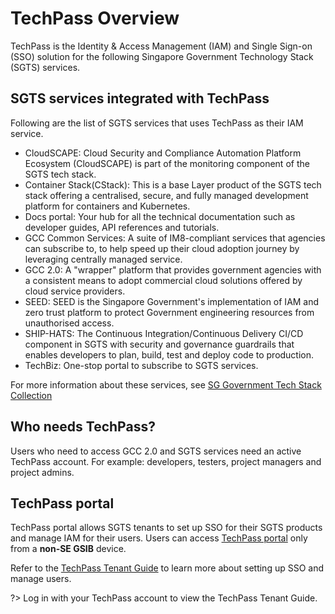 # TechPass Overview

TechPass is the Identity & Access Management (IAM) and Single Sign-on (SSO) solution for the following Singapore Government Technology Stack (SGTS) services.


## SGTS services integrated with TechPass

Following are the list of SGTS services that uses TechPass as their IAM service.

- CloudSCAPE: Cloud Security and Compliance Automation Platform Ecosystem (CloudSCAPE) is part of the monitoring component of the SGTS tech stack.
- Container Stack(CStack): This is a base Layer product of the SGTS tech stack offering a centralised, secure, and fully managed development platform for containers and Kubernetes.
- Docs portal: Your hub for all the technical documentation such as developer guides, API references and tutorials.
- GCC Common Services: A suite of IM8-compliant services that agencies can subscribe to, to help speed up their cloud adoption journey by leveraging centrally managed service.
- GCC 2.0: A "wrapper" platform that provides government agencies with a consistent means to adopt commercial cloud solutions offered by cloud service providers.
- SEED: SEED is the Singapore Government's implementation of IAM and zero trust platform to protect Government engineering resources from unauthorised access.
- SHIP-HATS: The Continuous Integration/Continuous Delivery CI/CD component in SGTS with security and governance guardrails that enables developers to plan, build, test and deploy code to production.
- TechBiz: One-stop portal to subscribe to SGTS services.

For more information about these services, see [SG Government Tech Stack Collection](https://www.developer.tech.gov.sg/products/collections/singapore-government-tech-stack/)

## Who needs TechPass?

Users who need to access GCC 2.0 and SGTS services need an active TechPass account. For example: developers, testers, project managers and project admins.

## TechPass portal

TechPass portal allows SGTS tenants to set up SSO for their SGTS products and manage IAM for their users. Users can access [TechPass portal](https://portal.techpass.gov.sg) only from a **non-SE GSIB** device.  

 Refer to the [TechPass Tenant Guide](https://docs.developer.tech.gov.sg/docs/techpass-tenant-guide/#/) to learn more about setting up SSO and manage users.

?> Log in with your TechPass account to view the TechPass Tenant Guide.

